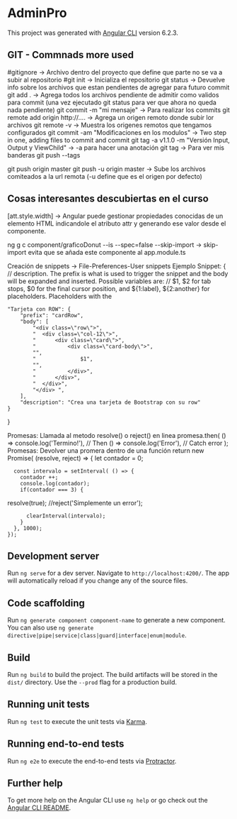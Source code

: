 # AdminPro

This project was generated with [Angular CLI](https://github.com/angular/angular-cli) version 6.2.3.

## GIT - Commnads more used
#gitignore  -> Archivo dentro del proyecto que define que parte no se va a subir al repositorio
#git init   -> Inicializa el repositorio
git status -> Devuelve info sobre los archivos que estan pendientes de agregar para futuro commit
git add .  -> Agrega todos los archivos pendiente de admitir como validos para commit (una vez ejecutado git status  para ver que ahora no queda nada pendiente)
git commit -m "mi mensaje" -> Para realizar los commits
git remote add origin http://.... -> Agrega un origen remoto donde subir lor archivos
git remote -v -> Muestra los origenes remotos que tengamos configurados
git commit -am "Modificaciones en los modulos" -> Two step in one, adding files to commit and commit
git tag -a v1.1.0 -m "Versión Input, Output y ViewChild" -> -a para hacer una anotación
git tag -> Para ver mis banderas
git push --tags

git push origin master
git push -u origin master -> Sube los archivos comiteados a la url remota (-u define que es el origen por defecto)


## Cosas interesantes descubiertas en el curso
[att.style.width] -> Angular puede gestionar propiedades conocidas de un elemento HTML indicandole el atributo attr y generando ese valor desde el componente.

ng g c component/graficoDonut --is --spec=false --skip-import -> skip-import evita que se añada este componente al app.module.ts

Creación de snippets -> File-Preferences-User snippets
Ejemplo Snippet:
{
    // description. The prefix is what is used to trigger the snippet and the body will be expanded and inserted. Possible variables are:
    // $1, $2 for tab stops, $0 for the final cursor position, and ${1:label}, ${2:another} for placeholders. Placeholders with the 
    
    "Tarjeta con ROW": {
        "prefix": "cardRow",
        "body": [
            "<div class=\"row\">",
            "  <div class=\"col-12\">",
            "      <div class=\"card\">",
            "          <div class=\"card-body\">",
            "",
            "              $1",
            "",
            "          </div>",
            "      </div>",
            "  </div>",
            "</div> ",
        ],
        "description": "Crea una tarjeta de Bootstrap con su row"
    }
}

Promesas: Llamada al metodo resolve() o reject() en linea
    promesa.then(
         () => console.log('Termino!'), // Then
         () => console.log('Error'), // Catch error
    );
Promesas: Devolver una promera dentro de una función
    return new Promise<boolean>( (resolve, reject) => {
      let contador = 0;

      const intervalo = setInterval( () => {
        contador ++;
        console.log(contador);
        if(contador === 3) {
            
resolve(true);
//reject('Simplemente un error');

          clearInterval(intervalo);
        }
      }, 1000);
    });


## Development server

Run `ng serve` for a dev server. Navigate to `http://localhost:4200/`. The app will automatically reload if you change any of the source files.

## Code scaffolding

Run `ng generate component component-name` to generate a new component. You can also use `ng generate directive|pipe|service|class|guard|interface|enum|module`.

## Build

Run `ng build` to build the project. The build artifacts will be stored in the `dist/` directory. Use the `--prod` flag for a production build.

## Running unit tests

Run `ng test` to execute the unit tests via [Karma](https://karma-runner.github.io).

## Running end-to-end tests

Run `ng e2e` to execute the end-to-end tests via [Protractor](http://www.protractortest.org/).

## Further help

To get more help on the Angular CLI use `ng help` or go check out the [Angular CLI README](https://github.com/angular/angular-cli/blob/master/README.md).
